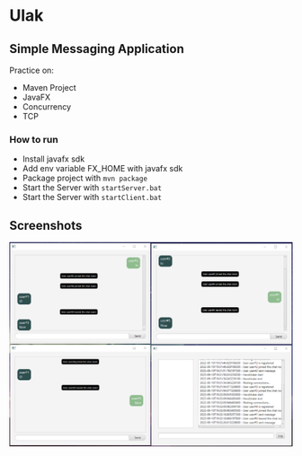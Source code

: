 # Ulak
## Simple Messaging Application

Practice on:
* Maven Project
* JavaFX
* Concurrency
* TCP

### How to run

* Install javafx sdk
* Add env variable FX_HOME with javafx sdk
* Package project with `mvn package`
* Start the Server with `startServer.bat`
* Start the Server with `startClient.bat`

## Screenshots

![SS](images/ss.png)

